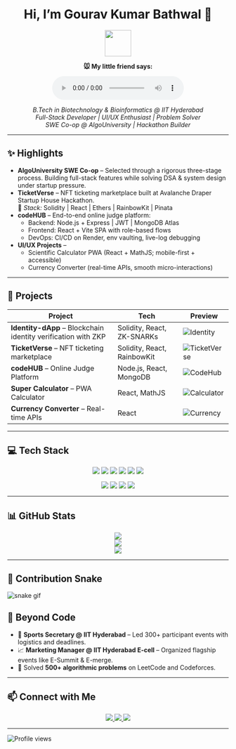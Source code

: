 <h1 align="center">Hi, I’m Gourav Kumar Bathwal 👋</h1>

<div align="center">
  <img src="https://img.icons8.com/emoji/96/mouse-emoji.png" width="60px"/>
  <p><b>🐭 My little friend says:</b></p>
  <audio controls>
    <source src="https://ttsmp3.com/created_mp3/2023-voice-gourav.mp3" type="audio/mpeg">
    Your browser does not support the audio element.
  </audio>
</div>

<p align="center">
  <em>B.Tech in Biotechnology & Bioinformatics @ IIT Hyderabad</em><br/>
  <em>Full-Stack Developer | UI/UX Enthusiast | Problem Solver</em><br/>
  <em>SWE Co-op @ AlgoUniversity | Hackathon Builder</em>
</p>

---

## ✨ Highlights
- **AlgoUniversity SWE Co-op** – Selected through a rigorous three-stage process. Building full-stack features while solving DSA & system design under startup pressure.  
- **TicketVerse** – NFT ticketing marketplace built at Avalanche Draper Startup House Hackathon.  
  🔧 *Stack:* Solidity | React | Ethers | RainbowKit | Pinata  
- **codeHUB** – End-to-end online judge platform:  
  - Backend: Node.js + Express | JWT | MongoDB Atlas  
  - Frontend: React + Vite SPA with role-based flows  
  - DevOps: CI/CD on Render, env vaulting, live-log debugging  
- **UI/UX Projects** –  
  - Scientific Calculator PWA (React + MathJS; mobile-first + accessible)  
  - Currency Converter (real-time APIs, smooth micro-interactions)  

---

## 🚀 Projects

| Project | Tech | Preview |
|---------|------|---------|
| **Identity-dApp** – Blockchain identity verification with ZKP | Solidity, React, ZK-SNARKs | ![Identity](https://img.icons8.com/color/96/fingerprint.png) |
| **TicketVerse** – NFT ticketing marketplace | Solidity, React, RainbowKit | ![TicketVerse](https://img.icons8.com/fluency/96/ticket.png) |
| **codeHUB** – Online Judge Platform | Node.js, React, MongoDB | ![CodeHub](https://img.icons8.com/color/96/source-code.png) |
| **Super Calculator** – PWA Calculator | React, MathJS | ![Calculator](https://img.icons8.com/fluency/96/calculator.png) |
| **Currency Converter** – Real-time APIs | React | ![Currency](https://img.icons8.com/fluency/96/currency-exchange.png) |

---

## 💻 Tech Stack

<p align="center">
  <img src="https://img.shields.io/badge/JavaScript-F7DF1E?style=for-the-badge&logo=javascript&logoColor=black"/>
  <img src="https://img.shields.io/badge/TypeScript-007ACC?style=for-the-badge&logo=typescript&logoColor=white"/>
  <img src="https://img.shields.io/badge/React-20232A?style=for-the-badge&logo=react&logoColor=61DAFB"/>
  <img src="https://img.shields.io/badge/Vite-646CFF?style=for-the-badge&logo=vite&logoColor=white"/>
  <img src="https://img.shields.io/badge/Node.js-339933?style=for-the-badge&logo=nodedotjs&logoColor=white"/>
  <img src="https://img.shields.io/badge/Express.js-000000?style=for-the-badge&logo=express&logoColor=white"/>
</p>
<p align="center">
  <img src="https://img.shields.io/badge/MongoDB-4EA94B?style=for-the-badge&logo=mongodb&logoColor=white"/>
  <img src="https://img.shields.io/badge/Solidity-363636?style=for-the-badge&logo=solidity&logoColor=white"/>
  <img src="https://img.shields.io/badge/Tailwind_CSS-38B2AC?style=for-the-badge&logo=tailwind-css&logoColor=white"/>
  <img src="https://img.shields.io/badge/GitHub-181717?style=for-the-badge&logo=github&logoColor=white"/>
</p>

---

## 📊 GitHub Stats

<div align="center">
  <img src="https://github-readme-stats.vercel.app/api?username=Mr-Bathwal&show_icons=true&theme=tokyonight" />
  <br/>
  <img src="https://github-readme-stats.vercel.app/api/top-langs/?username=Mr-Bathwal&layout=compact&theme=tokyonight" />
  <br/>
  <img src="https://github-readme-streak-stats.herokuapp.com/?user=Mr-Bathwal&theme=tokyonight" />
</div>

---

## 🐍 Contribution Snake
![snake gif](https://github.com/Mr-Bathwal/Mr-Bathwal/blob/output/dist/snake.svg)


## 🚀 Beyond Code

- 🎯 **Sports Secretary @ IIT Hyderabad** – Led 300+ participant events with logistics and deadlines.  
- 📈 **Marketing Manager @ IIT Hyderabad E-cell** – Organized flagship events like E-Summit & E-merge.  
- 🧠 Solved **500+ algorithmic problems** on LeetCode and Codeforces.

---

## 📫 Connect with Me

<p align="center">
  <a href="https://www.linkedin.com/in/gourav-kumar-bathwal-16057430a/" target="_blank">
    <img src="https://img.shields.io/badge/LinkedIn-0A66C2?style=for-the-badge&logo=linkedin&logoColor=white">
  </a>
  <a href="https://github.com/Mr-Bathwal" target="_blank">
    <img src="https://img.shields.io/badge/GitHub-181717?style=for-the-badge&logo=github&logoColor=white">
  </a>
  <a href="mailto:bt23btech11008@iith.ac.in" target="_blank">
    <img src="https://img.shields.io/badge/Email-D14836?style=for-the-badge&logo=gmail&logoColor=white">
  </a>
</p>

---

<img src="https://komarev.com/ghpvc/?username=Mr-Bathwal&color=blue&style=flat-square" alt="Profile views" align="center"/>
